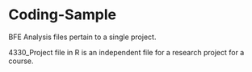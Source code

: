 # Coding-Sample

BFE Analysis files pertain to a single project. 

4330_Project file in R is an independent file for a research project for a course. 

